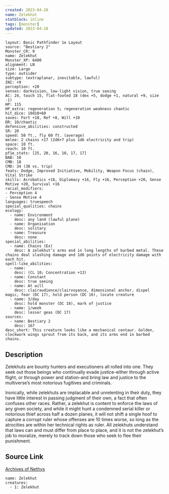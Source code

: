 ```yaml
---
created: 2023-04-28
name: Zelekhut
statblock: inline
tags: [monster]
updated: 2023-04-28
---
```

```statblock
layout: Basic Pathfinder 1e Layout
source: "Bestiary 2"
Monster_CR: 9
name: Zelekhut
Monster_XP: 6400
alignment: LN
size: Large
type: outsider
subtype: (extraplanar, inevitable, lawful)
INI: +9
perception: +20
senses: darkvision, low-light vision, true seeing
AC: 24, touch 15, flat-footed 18 (dex +5, dodge +1, natural +9, size -1)
HP: 115
HP_extra: regeneration 5; regeneration weakness chaotic
hit_dice: 10d10+60
saves: Fort +10, Ref +8, Will +10
DR: 10/chaotic
defensive_abilities: constructed
SR: 20
speed: 50 ft., fly 60 ft. (average)
melee: 2 chains +17 (2d6+7 plus 1d6 electricity and trip)
space: 10 ft.
reach: 10 ft.
pf1e_stats: [25, 20, 16, 10, 17, 17]
BAB: 10
CMB: 18
CMD: 34 (38 vs. trip)
feats: Dodge, Improved Initiative, Mobility, Weapon Focus (chain), Vital Strike
skills: Acrobatics +18, Diplomacy +16, Fly +16, Perception +20, Sense Motive +20, Survival +16
racial_modifiers:
- Perception 4
- Sense Motive 4
languages: truespeech
special_qualities: chains
ecology:
  - name: Environment
    desc: any land (lawful plane)
  - name: Organisation
    desc: solitary
  - name: Treasure
    desc: none
special_abilities:
  - name: Chains (Ex)
    desc: A zelekhut’s arms end in long lengths of barbed metal. These chains deal slashing damage and 1d6 points of electricity damage with each hit.
spell-like_abilities:
  - name:
    desc: (CL 10; Concentration +13)
  - name: Constant
    desc: true seeing
  - name: At will
    desc: clairaudience/clairvoyance, dimensional anchor, dispel magic, fear (DC 17), hold person (DC 16), locate creature
  - name: 3/day
    desc: hold monster (DC 18), mark of justice
  - name: 1/week
    desc: lesser geas (DC 17)
sources:
  - name: Bestiary 2
    desc: 167
desc_short: This creature looks like a mechanical centaur. Golden, clockwork wings sprout from its back, and its arms end in barbed chains.
```
## Description
Zelekhuts are bounty hunters and executioners all rolled into one. They seek out those beings who continually evade justice-either through active flight, or through power and station-and bring law and justice to the multiverse’s most notorious fugitives and criminals.

Ironically, while zelekhuts are implacable and unrelenting in their duty, they have little interest in passing judgment of their own, a fact that often confuses other races. Rather, a zelekhut is content to enforce the laws of any given society, and while it might hunt a condemned serial killer or notorious thief across half a dozen planes, it will not shift a single hoof to capture a corrupt ruler whose offenses are 10 times worse, so long as the atrocities are within her technical rights as ruler. All zelekhuts understand that laws can and must differ from place to place, and it is not the zelekhut’s job to moralize, merely to track down those who seek to flee their punishment.
## Source Link
[Archives of Nethys](https://aonprd.com/MonsterDisplay.aspx?ItemName=Zelekhut)
```encounter-table
name: Zelekhut
creatures:
  - 1: Zelekhut
```
